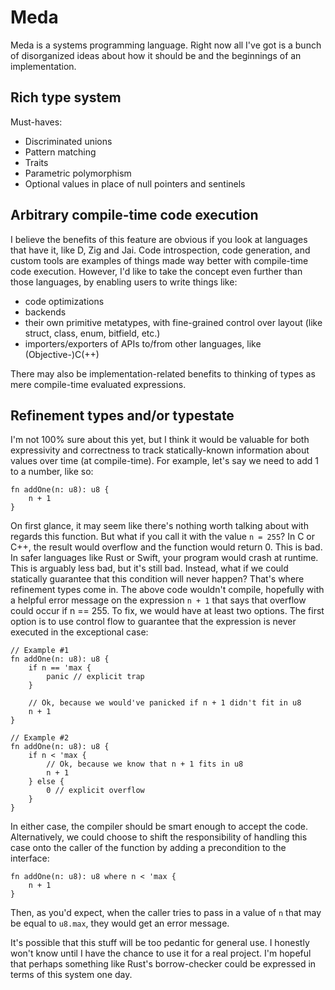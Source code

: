 # Meda
Meda is a systems programming language. Right now all I've got is a bunch of disorganized ideas about how it should be and the beginnings of an implementation.

## Rich type system
Must-haves:
- Discriminated unions
- Pattern matching
- Traits
- Parametric polymorphism
- Optional values in place of null pointers and sentinels

## Arbitrary compile-time code execution
I believe the benefits of this feature are obvious if you look at languages that have it, like D, Zig and Jai. Code introspection, code generation, and custom tools are examples of things made way better with compile-time code execution. However, I'd like to take the concept even further than those languages, by enabling users to write things like:
- code optimizations
- backends
- their own primitive metatypes, with fine-grained control over layout (like struct, class, enum, bitfield, etc.)
- importers/exporters of APIs to/from other languages, like (Objective-)C(++)

There may also be implementation-related benefits to thinking of types as mere compile-time evaluated expressions.

## Refinement types and/or typestate
I'm not 100% sure about this yet, but I think it would be valuable for both expressivity and correctness to track statically-known information about values over time (at compile-time). For example, let's say we need to add 1 to a number, like so:
```
fn addOne(n: u8): u8 {
    n + 1
}
```

On first glance, it may seem like there's nothing worth talking about with regards this function. But what if you call it with the value `n = 255`? In C or C++, the result would overflow and the function would return 0. This is bad. In safer languages like Rust or Swift, your program would crash at runtime. This is arguably less bad, but it's still bad. Instead, what if we could statically guarantee that this condition will never happen? That's where refinement types come in. The above code wouldn't compile, hopefully with a helpful error message on the expression `n + 1` that says that overflow could occur if n == 255. To fix, we would have at least two options. The first option is to use control flow to guarantee that the expression is never executed in the exceptional case:
```
// Example #1
fn addOne(n: u8): u8 {
    if n == 'max {
        panic // explicit trap
    }

    // Ok, because we would've panicked if n + 1 didn't fit in u8
    n + 1
}

// Example #2
fn addOne(n: u8): u8 {
    if n < 'max {
        // Ok, because we know that n + 1 fits in u8
        n + 1
    } else {
        0 // explicit overflow
    }
}
```

In either case, the compiler should be smart enough to accept the code. Alternatively, we could choose to shift the responsibility of handling this case onto the caller of the function by adding a precondition to the interface:
```
fn addOne(n: u8): u8 where n < 'max {
    n + 1
}
```

Then, as you'd expect, when the caller tries to pass in a value of `n` that may be equal to `u8.max`, they would get an error message. 

It's possible that this stuff will be too pedantic for general use. I honestly won't know until I have the chance to use it for a real project. I'm hopeful that perhaps something like Rust's borrow-checker could be expressed in terms of this system one day.